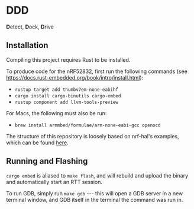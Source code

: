 # DDD
**D**etect, **D**ock, **D**rive

## Installation
Compiling this project requires Rust to be installed.

To produce code for the nRF52832, first run the following commands (see https://docs.rust-embedded.org/book/intro/install.html):
- `rustup target add thumbv7em-none-eabihf`
- `cargo install cargo-binutils cargo-embed`
- `rustup component add llvm-tools-preview`

For Macs, the following must also be run:
- `brew install armmbed/formulae/arm-none-eabi-gcc openocd`

The structure of this repository is loosely based on nrf-hal's examples, which can be found [here](https://github.com/nrf-rs/nrf-hal/tree/master/examples).

## Running and Flashing
`cargo embed` is aliased to `make flash`, and will rebuild and upload the binary and automatically start an RTT session.

To run GDB, simply run `make gdb` --- this will open a GDB server in a new terminal window, and GDB
itself in the terminal the command was run in.
